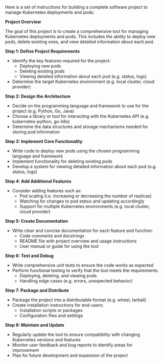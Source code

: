 Here is a set of instructions for building a complete software project to manage Kubernetes deployments and pods:

**Project Overview**

The goal of this project is to create a comprehensive tool for managing Kubernetes deployments and pods. This includes the ability to deploy new pods, delete existing ones, and view detailed information about each pod.

**Step 1: Define Project Requirements**

* Identify the key features required for the project:
	+ Deploying new pods
	+ Deleting existing pods
	+ Viewing detailed information about each pod (e.g. status, logs)
* Determine the target Kubernetes environment (e.g. local cluster, cloud provider)

**Step 2: Design the Architecture**

* Decide on the programming language and framework to use for the project (e.g. Python, Go, Java)
* Choose a library or tool for interacting with the Kubernetes API (e.g. kubernetes-python, go-k8s)
* Determine the data structures and storage mechanisms needed for storing pod information

**Step 3: Implement Core Functionality**

* Write code to deploy new pods using the chosen programming language and framework
* Implement functionality for deleting existing pods
* Develop a system for viewing detailed information about each pod (e.g. status, logs)

**Step 4: Add Additional Features**

* Consider adding features such as:
	+ Pod scaling (i.e. increasing or decreasing the number of replicas)
	+ Watching for changes to pod status and updating accordingly
	+ Support for multiple Kubernetes environments (e.g. local cluster, cloud provider)

**Step 5: Create Documentation**

* Write clear and concise documentation for each feature and function:
	+ Code comments and docstrings
	+ README file with project overview and usage instructions
	+ User manual or guide for using the tool

**Step 6: Test and Debug**

* Write comprehensive unit tests to ensure the code works as expected
* Perform functional testing to verify that the tool meets the requirements:
	+ Deploying, deleting, and viewing pods
	+ Handling edge cases (e.g. errors, unexpected behavior)

**Step 7: Package and Distribute**

* Package the project into a distributable format (e.g. wheel, tarball)
* Create installation instructions for end-users:
	+ Installation scripts or packages
	+ Configuration files and settings

**Step 8: Maintain and Update**

* Regularly update the tool to ensure compatibility with changing Kubernetes versions and features
* Monitor user feedback and bug reports to identify areas for improvement
* Plan for future development and expansion of the project